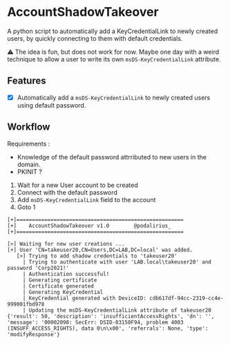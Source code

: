 # AccountShadowTakeover

A python script to automatically add a KeyCredentialLink to newly created users, by quickly connecting to them with default credentials.

⚠️ The idea is fun, but does not work for now. Maybe one day with a weird technique to allow a user to write its own `msDS-KeyCredentialLink` attribute.

## Features 

 - [x] Automatically add a `msDS-KeyCredentialLink` to newly created users using default password.

## Workflow

Requirements :
 - Knowledge of the default password attrributed to new users in the domain.
 - PKINIT ?

 1. Wait for a new User account to be created
 2. Connect with the default password
 3. Add `msDS-KeyCredentialLink` field to the account
 4. Goto 1

```
[+]======================================================
[+]    AccountShadowTakeover v1.0        @podalirius_    
[+]======================================================

[>] Waiting for new user creations ...
[+] User 'CN=takeuser20,CN=Users,DC=LAB,DC=local' was added.
   [>] Trying to add shadow credentials to 'takeuser20'
     | Trying to authenticate with user 'LAB.local\takeuser20' and password 'Corp2021!'
     | Authentication successful!
     | Generating certificate
     | Certificate generated
     | Generating KeyCredential
     | KeyCredential generated with DeviceID: cdb617df-94cc-2319-cc4e-999001fbd978
     | Updating the msDS-KeyCredentialLink attribute of takeuser20
{'result': 50, 'description': 'insufficientAccessRights', 'dn': '', 'message': '00002098: SecErr: DSID-03150F94, problem 4003 (INSUFF_ACCESS_RIGHTS), data 0\n\x00', 'referrals': None, 'type': 'modifyResponse'}
```
